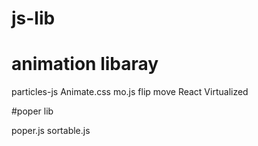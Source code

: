 # js-lib
# animation libaray
particles-js
Animate.css
mo.js
flip move
React Virtualized

#poper lib

poper.js
sortable.js
